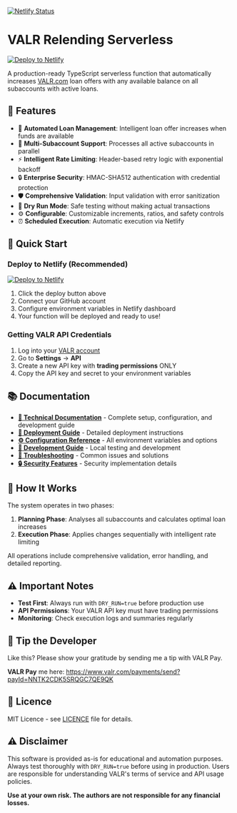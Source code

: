 [![Netlify Status](https://api.netlify.com/api/v1/badges/264ae0e3-7bf4-48de-8501-602b51506e72/deploy-status)](https://app.netlify.com/projects/unique-fenglisu-ccd3df/deploys)

# VALR Relending Serverless

[![Deploy to Netlify](https://www.netlify.com/img/deploy/button.svg)](https://app.netlify.com/start/deploy?repository=https://github.com/nieldw/valr-relending-serverless)

A production-ready TypeScript serverless function that automatically increases [VALR.com](https://www.valr.com/invite/VARVXA5D) loan offers with any available balance on all subaccounts with active loans.

## 🚀 Features

- 🔄 **Automated Loan Management**: Intelligent loan offer increases when funds are available
- 🏦 **Multi-Subaccount Support**: Processes all active subaccounts in parallel
- ⚡ **Intelligent Rate Limiting**: Header-based retry logic with exponential backoff
- 🔒 **Enterprise Security**: HMAC-SHA512 authentication with credential protection
- 🛡️ **Comprehensive Validation**: Input validation with error sanitization
- 🧪 **Dry Run Mode**: Safe testing without making actual transactions
- ⚙️ **Configurable**: Customizable increments, ratios, and safety controls
- ⏰ **Scheduled Execution**: Automatic execution via Netlify

## 🚀 Quick Start

### Deploy to Netlify (Recommended)

[![Deploy to Netlify](https://www.netlify.com/img/deploy/button.svg)](https://app.netlify.com/start/deploy?repository=https://github.com/nieldw/valr-relending-serverless)

1. Click the deploy button above
2. Connect your GitHub account
3. Configure environment variables in Netlify dashboard
4. Your function will be deployed and ready to use!

### Getting VALR API Credentials

1. Log into your [VALR account](https://www.valr.com)
2. Go to **Settings** → **API**
3. Create a new API key with **trading permissions** ONLY
4. Copy the API key and secret to your environment variables

## 📚 Documentation

- **[📖 Technical Documentation](TECHNICAL.md)** - Complete setup, configuration, and development guide
- **[🚀 Deployment Guide](TECHNICAL.md#deployment)** - Detailed deployment instructions
- **[⚙️ Configuration Reference](TECHNICAL.md#configuration-reference)** - All environment variables and options
- **[🔧 Development Guide](TECHNICAL.md#development-guide)** - Local testing and development
- **[🚨 Troubleshooting](TECHNICAL.md#troubleshooting)** - Common issues and solutions
- **[🔒 Security Features](TECHNICAL.md#security-features)** - Security implementation details

## 🔄 How It Works

The system operates in two phases:

1. **Planning Phase**: Analyses all subaccounts and calculates optimal loan increases
2. **Execution Phase**: Applies changes sequentially with intelligent rate limiting

All operations include comprehensive validation, error handling, and detailed reporting.

## ⚠️ Important Notes

- **Test First**: Always run with `DRY_RUN=true` before production use
- **API Permissions**: Your VALR API key must have trading permissions
- **Monitoring**: Check execution logs and summaries regularly

## 🫶 Tip the Developer 
Like this? Please show your gratitude by sending me a tip with VALR Pay.

**VALR Pay** me here: https://www.valr.com/payments/send?payId=NNTK2CDK5SRQGC7QE9QK

## 📄 Licence

MIT Licence - see [LICENCE](LICENCE) file for details.

## ⚠️ Disclaimer

This software is provided as-is for educational and automation purposes. Always test thoroughly with `DRY_RUN=true` before using in production. Users are responsible for understanding VALR's terms of service and API usage policies.

**Use at your own risk. The authors are not responsible for any financial losses.**